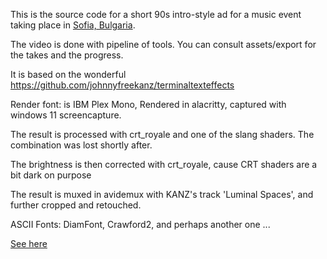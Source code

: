 This is the source code for a short 90s intro-style ad for a music event taking place in [Sofia, Bulgaria](https://en.wikipedia.org/wiki/Sofia).

The video is done with pipeline of tools. You can consult assets/export for the takes and the progress.

It is based on the wonderful https://github.com/johnnyfreekanz/terminaltexteffects

Render font: is IBM Plex Mono, Rendered in alacritty, captured with windows 11 screencapture.

The result is processed with crt_royale and one of the slang shaders. The combination was lost shortly after.

The brightness is then corrected with crt_royale, cause CRT shaders are a bit dark on purpose

The result is muxed in avidemux with KANZ's track 'Luminal Spaces', and further cropped and retouched.

ASCII Fonts: DiamFont, Crawford2, and perhaps another one ...

[See here](https://patorjk.com/software/taag/#p=display&h=2&f=Crawford2&t=johnny%20%0A%20free%20d%0A%20%20kanz%20%0A%20%20pndi%20%0A%20%20kmn%0Aarkana
)

